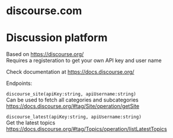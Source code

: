 # discourse.com
# Discussion platform

Based on https://discourse.org/  
Requires a registeration to get your own API key and user name

Check documentation at https://docs.discourse.org/  

Endpoints:  


`discourse_site(apiKey:string, apiUsername:string)`  
Can be used to fetch all categories and subcategories  
https://docs.discourse.org/#tag/Site/operation/getSite  

`discourse_latest(apiKey:string, apiUsername:string)`  
Get the latest topics  
https://docs.discourse.org/#tag/Topics/operation/listLatestTopics  


